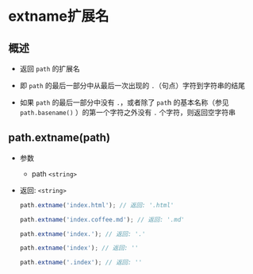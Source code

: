 # extname扩展名

## 概述

+ 返回 `path` 的扩展名

+ 即 `path` 的最后一部分中从最后一次出现的 `.`（句点）字符到字符串的结尾

+ 如果 `path` 的最后一部分中没有 `.`，或者除了 `pat`h 的基本名称（参见 `path.basename()` ）的第一个字符之外没有 `.` 个字符，则返回空字符串

## path.extname(path)

+ 参数

  + path `<string>`

+ 返回: `<string>`

  ```js
  path.extname('index.html'); // 返回: '.html'

  path.extname('index.coffee.md'); // 返回: '.md'

  path.extname('index.'); // 返回: '.'

  path.extname('index'); // 返回: ''

  path.extname('.index'); // 返回: ''
  ```
